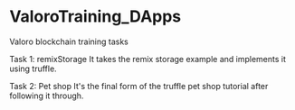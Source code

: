 # ValoroTraining_DApps
Valoro blockchain training tasks

Task 1: remixStorage
It takes the remix storage example and implements it using truffle.

Task 2: Pet shop
It's the final form of the truffle pet shop tutorial after following it through.
